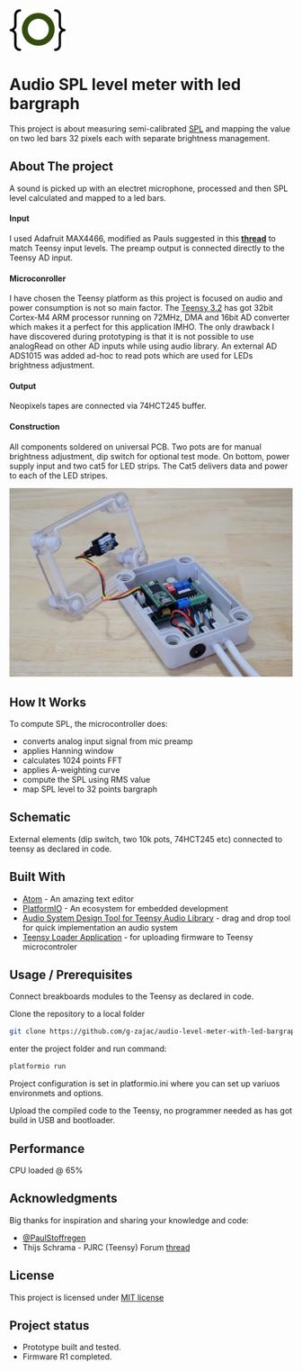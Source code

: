 <a href="http://gz.technology" target="_blank">![logo](doc/logo.png)</a>

# Audio SPL level meter with led bargraph

This project is about measuring semi-calibrated [SPL](https://en.wikipedia.org/wiki/Sound_pressure#Sound_pressure_level) and mapping the value on two led bars 32 pixels each with separate brightness management.

## About The project

A sound is picked up with an electret microphone, processed and then SPL level calculated and mapped to a led bars.

#### Input

I used Adafruit MAX4466, modified as Pauls suggested in this __[thread](https://forum.pjrc.com/threads/40468-Help-with-Basic-Audio-Lib-results?p=126317&viewfull=1#post126317)__ to match Teensy input levels. The preamp output is connected directly to the Teensy AD input.

#### Microconroller
I have chosen the Teensy platform as this project is focused on audio and power consumption is not so main factor. The [Teensy 3.2](https://www.pjrc.com/teensy/teensy31.html) has got 32bit Cortex-M4 ARM processor running on 72MHz, DMA and 16bit AD converter which makes it a perfect for this application IMHO.
The only drawback I have discovered during prototyping is that it is not possible to use analogRead on other AD inputs while using audio library. An external AD ADS1015 was added ad-hoc to read pots which are used for LEDs brightness adjustment.

#### Output
Neopixels tapes are connected via 74HCT245 buffer.

#### Construction

All components soldered on universal PCB. Two pots are for manual brightness adjustment, dip switch for optional test mode. On bottom, power supply input and two cat5 for LED strips. The Cat5 delivers data and power to each of the LED stripes.

![logo](doc/prototype.jpg)

## How It Works
To compute SPL, the microcontroller does:
- converts analog input signal from mic preamp
- applies Hanning window
- calculates 1024 points FFT
- applies A-weighting curve
- compute the SPL using RMS value
- map SPL level to 32 points bargraph

## Schematic
External elements (dip switch, two 10k pots, 74HCT245 etc) connected to teensy as declared in code.

## Built With
* [Atom](https://atom.io) - An amazing text editor
* [PlatformIO](https://platformio.org) - An ecosystem for embedded development
* [Audio System Design Tool for Teensy Audio Library](https://www.pjrc.com/teensy/gui/) - drag and drop tool for quick implementation an audio system
* [Teensy Loader Application](https://www.pjrc.com/teensy/loader.html) - for uploading firmware to Teensy microcontroler

## Usage / Prerequisites
Connect breakboards modules to the Teensy as declared in code.

Clone the repository to a local folder
```bash
git clone https://github.com/g-zajac/audio-level-meter-with-led-bargraph.git
```
enter the project folder and run command:
```bash
platformio run
```
Project configuration is set in platformio.ini where you can set up variuos environmets and options.

Upload the compiled code to the Teensy, no programmer needed as has got build in USB and bootloader.

## Performance
CPU loaded @ 65%

## Acknowledgments
Big thanks for inspiration and sharing your knowledge and code:
- [@PaulStoffregen](https://github.com/PaulStoffregen)
- Thijs Schrama - PJRC (Teensy) Forum [thread](https://forum.pjrc.com/threads/34371-Teensy-3-2-Sound-Level-Meter-(sound-measurement-device))

## License
This project is licensed under [MIT license](http://opensource.org/licenses/mit-license.php)

## Project status
- Prototype built and tested.
- Firmware R1 completed.
